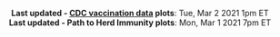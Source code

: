<p align="center">
    <b>Last updated - <a href="https://covid.cdc.gov/covid-data-tracker/#vaccinations" target="_blank">CDC vaccination data</a> plots</b>: Tue, Mar 2 2021 1pm ET<br>
    <b>Last updated - Path to Herd Immunity plots</b>: Mon, Mar 1 2021 7pm ET
    </p>